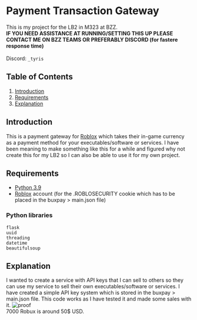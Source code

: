 # Payment Transaction Gateway
This is my project for the LB2 in M323 at BZZ.<br>
**IF YOU NEED ASSISTANCE AT RUNNING/SETTING THIS UP PLEASE CONTACT ME ON BZZ TEAMS OR PREFERABLY DISCORD (for fastere response time)**
<br><br>
Discord: `_tyris`
## Table of Contents
1. [Introduction](#introduction)
2. [Requirements](#requirements)
3. [Explanation](#Explanation)

## Introduction
This is a payment gateway for [Roblox](https://roblox.com) which takes their in-game currency as a payment method for your executables/software or services.
I have been meaning to make something like this for a while and figured why not create this for my LB2 so I can also be able to use it for my own project.

## Requirements
- [Python 3.9](https://www.python.org/downloads/)
- [Roblox](https://roblox.com) account (for the .ROBLOSECURITY cookie which has to be placed in the buxpay > main.json file)

### Python libraries
```
flask 
uuid
threading
datetime
beautifulsoup
```

## Explanation
I wanted to create a service with API keys that I can sell to others so they can use my service to sell their own executables/software or services.
I have created a simple API key system which is stored in the buxpay > main.json file.
This code works as I have tested it and made some sales with it.
![proof](https://media.discordapp.net/attachments/1155259415667154966/1171780609337724948/image.png?ex=655decbb&is=654b77bb&hm=06f5455f923cbbdff8bbad9d6c0ce56a7f830cae8b90a25b0a0f07980df0d04a&=)
<br>
7000 Robux is around 50$ USD.
